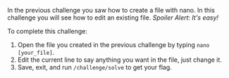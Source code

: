 In the previous challenge you saw how to create a file with nano. 
In this challenge you will see how to edit an existing file. 
*Spoiler Alert: It's easy!*

To complete this challenge:
1. Open the file you created in the previous challenge by typing `nano [your_file]`.
3. Edit the current line to say anything you want in the file, just change it.
4. Save, exit, and run `/challenge/solve` to get your flag.
